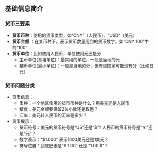 

## 基础信息简介

### 货币三要素

- **货币币种**：使用的货币类型，如“CNY”（人民币）、“USD”（美元）
- **货币金额** ：在某币种下，表示货币数量用到的货币数字，如“CNY 100”中的“100”
- **货币单位**：比如使用人民币，单位使用元还是分
    - 主币单位(基准单位)：最常用的单位，一般是当地的元
    - 辅币单位(最小单位)：一般是当地的分，但有些国家可能没有分（比如日元）

### 货币问题分类

- 货币信息：
    - 币种：一个地区使用的货币币种是什么？用美元还是人民币
    - 精度：美元金额要保留2位小数还是取整？
    - 汇率：美元转人民币的汇率是多少？
- 货币展示：
    - 货币符号：美元的货币符号是“US”还是“$”? 人民币的货币符号是“￥”还是“元”？
    - 数字表示：“$1.000” 表示1000美元还是1美元？
    - 符号位置：到底应该是“$ 1.00” 还是 “1.00 $”？
    
